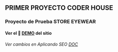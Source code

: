 ## PRIMER PROYECTO CODER HOUSE

### Proyecto de Prueba STORE EYEWEAR

#### Ver el 🔎 [DEMO](https://josyll.github.io/PrimerProyecto_STORE-EYEWARE_YLLESCAS/) del sitio


###### Ver cambios en Aplicando SEO [DOC](https://docs.google.com/document/d/13FuAHVz8-zjBrDAJtcMLSq26JoaefQpblDBn6BSGO0Q/edit#heading=h.cmr7qqgpph7h) 